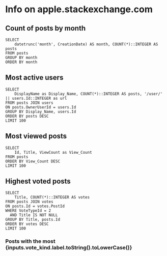 # Info on apple.stackexchange.com

<DateRange data="posts" dates="CreationDate" name="post_range" />

## Count of posts by month

```posts_by_month
SELECT
	datetrunc('month', CreationDate) AS month, COUNT(*)::INTEGER AS posts
FROM posts
GROUP BY month
ORDER BY month
```

<LineChart data={posts_by_month} x="month" y="posts" />

## Most active users

```most_active_users
SELECT
	DisplayName as Display_Name, COUNT(*)::INTEGER AS posts, '/user/' || users.Id::INTEGER as url
FROM posts JOIN users
ON posts.OwnerUserId = users.Id
GROUP BY Display_Name, users.Id
ORDER BY posts DESC
LIMIT 100
```

<DataTable data={most_active_users} link="url">
	<Column id="Display_Name" />
	<Column id="posts" />
</DataTable>

## Most viewed posts

```most_viewed_posts
SELECT
	Id, Title, ViewCount as View_Count
FROM posts
ORDER BY View_Count DESC
LIMIT 100
```

<DataTable data={most_viewed_posts}>
	<Column id="Id" />
	<Column id="Title" />
	<Column id="View_Count" />
</DataTable>

## Highest voted posts

<Dropdown title="Select vote type" name="vote_kind">
	<DropdownOption valueLabel="Upvotes" value={2} />
	<DropdownOption valueLabel="Downvotes" value={3} />
</Dropdown>

```posts_by_vote_kind
SELECT
	Title, COUNT(*)::INTEGER AS votes
FROM posts JOIN votes
ON posts.Id = votes.PostId
WHERE VoteTypeId = 2
  AND Title IS NOT NULL 
GROUP BY Title, posts.Id
ORDER BY votes DESC
LIMIT 100
```

### Posts with the most {inputs.vote_kind.label.toString().toLowerCase()}

<DataTable data={posts_by_vote_kind}>
	<Column id="Title" />
	<Column id="votes" />
</DataTable>
